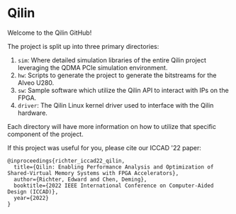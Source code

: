 # Qilin

Welcome to the Qilin GitHub!

The project is split up into three primary directories:
1. `sim`: Where detailed simulation libraries of the entire Qilin project leveraging the QDMA PCIe simulation environment.
2. `hw`: Scripts to generate the project to generate the bitstreams for the Alveo U280.
3. `sw`: Sample software which utilize the Qilin API to interact with IPs on the FPGA.
4. `driver`: The Qilin Linux kernel driver used to interface with the Qilin hardware.

Each directory will have more information on how to utilize that specific component of the project.

If this project was useful for you, please cite our ICCAD '22 paper:
```
@inproceedings{richter_iccad22_qilin,
  title={Qilin: Enabling Performance Analysis and Optimization of Shared-Virtual Memory Systems with FPGA Accelerators},
  author={Richter, Edward and Chen, Deming},
  booktitle={2022 IEEE International Conference on Computer-Aided Design (ICCAD)},
  year={2022}
}
```
